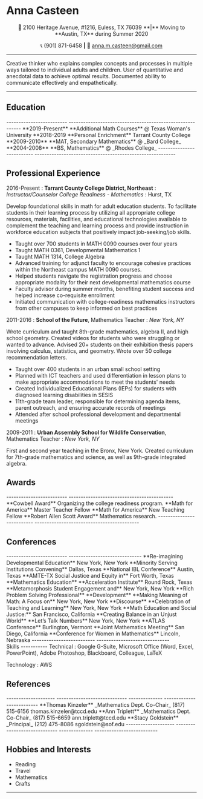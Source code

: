 Anna Casteen
============
<center class="address">
🏡 2100 Heritage Avenue, #1216, Euless, TX 76039 **|** Moving to **Austin, TX** during Summer 2020

📞 (901) 871-6458 **|** 📧 anna.m.casteen@gmail.com

</center>

----

<div class="fancy-summary">
Creative thinker who explains complex concepts and processes in multiple ways tailored
to individual adults and children. User of quantitative and anecdotal data to achieve
optimal results. Documented ability to communicate effectively and empathetically.
</div>

----

Education
---------


<div class="fancy-table">
-------------------------           ----------------------------------------------------------
**2019-Present**                        **Additional Math Courses** @ Texas Woman's University
**2018-2019                                     **Personal Enrichment** Tarrant County College
**2009-2010**                                  **MAT, Secondary Mathematics** @ _Bard College_
**2004-2008**                                           **BS, Mathematics** @ _Rhodes College_
--------------------------          ----------------------------------------------------------
</div>

Professional Experience
------------------------

2016-Present
: **Tarrant County College District, Northeast**
: _Instructor/Counselor College Readiness - Mathematics_
: Hurst, TX

Develop foundational skills in math for adult education students. To facilitate students in
their learning process by utilizing all appropriate college resources, materials, facilities,
and educational technologies available to complement the teaching and learning
process and provide instruction in workforce education subjects that positively impact
job-seeking/job skills.

* Taught over 700 students in MATH 0090 courses over four years
* Taught MATH 0361, Developmental Mathematics 1
* Taught MATH 1314, College Algebra
* Advanced training for adjunct faculty to encourage cohesive practices within the
Northeast campus MATH 0090 courses.
* Helped students navigate the registration progress and choose appropriate
modality for their next developmental mathematics course
* Faculty advisor during summer months, benefiting student success and helped
increase co-requisite enrollment
* Initiated communication with college-readiness mathematics instructors from
other campuses to keep informed on best practices

2011-2016
: **School of the Future**, Mathematics Teacher
: _New York, NY_

Wrote curriculum and taught 8th-grade mathematics, algebra II, and high school
geometry. Created videos for students who were struggling or wanted to advance.
Advised 20+ students on their exhibition thesis papers involving calculus, statistics, and
geometry. Wrote over 50 college recommendation letters.

* Taught over 400 students in an urban small school setting
* Planned with ICT teachers and used differentiation in lesson plans to make
appropriate accommodations to meet the students' needs
* Created Individualized Educational Plans (IEPs) for students with diagnosed
learning disabilities in SESIS
* 11th-grade team leader, responsible for determining agenda items, parent
outreach, and ensuring accurate records of meetings
* Attended after school professional development and departmental meetings

2009-2011
: **Urban Assembly School for Wildlife Conservation**, Mathematics Teacher
: _New York, NY_

First and second year teaching in the Bronx, New York. Created curriculum for 7th-grade
mathematics and science, as well as 9th-grade integrated algebra.

Awards
--------------

<div class="fancy-table">
-------------------------           -------------------------------------------
**Cowbell Award**                     Organizing the college readiness program.
**Math for America**                                      Master Teacher Fellow
**Math for America**                                        New Teaching Fellow
**Robert Allen Scott Award**                              Mathematics research.
--------------------------          -------------------------------------------
</div>

Conferences
-------------

<div class="fancy-table">
-------------------------                    ------------------------------
**Re-imagining Developmental Education**                 New York, New York
**Minority Serving Institutions Convening**                   Dallas, Texas
**National IBL Conference**                                   Austin, Texas
**AMTE-TX Social Justice and Equity in**                  Fort Worth, Texas
**Mathematics Education**
**Acceleration Institute**                                Round Rock, Texas
**Metamorphosis Student Engagement and**                 New York, New York
**Rich Problem Solving Professional**
**Development**
**Making Meaning of Math: A Focus on**                   New York, New York
**Discourse**
**Celebration of Teaching and Learning**                 New York, New York
**Math Education and Social Justice:**            San Francisco, California
**Creating Balance in an Unjust World**
**Let’s Talk Numbers**                                   New York, New York
**ATLAS Conference**                                    Burlington, Vermont
**Joint Mathematics Meeting**                         San Diego, California
**Conference for Women in Mathematics**                   Lincoln, Nebraska
--------------------------                   ------------------------------
</div>
Skills
-----------
Technical
: Google G-Suite, Microsoft Office (Word, Excel, PowerPoint), Adobe Photoshop, Blackboard, Colleague, LaTeX

Technology
: AWS

References
-------------------------

<div class="fancy-table">
--------------------  ----------------------------- --------------  --------------------------
**Thomas Kinzeler**   _Mathematics Dept. Co-Chair_  (817) 515-6156    thomas.kinzeler@tccd.edu
**Ann Triplett**      _Mathematics Dept. Co-Chair_  (817) 515-6659    ann.triplett@tccd.edu
**Stacy Goldstein**   _Principal_                   (212) 475-8086    sgoldstein@sof.edu
--------------------  ----------------------------- --------------  --------------------------
</div>


Hobbies and Interests
----------------------

* Reading
* Travel
* Mathematics
* Crafts

----

